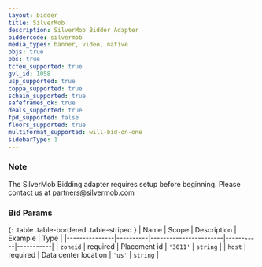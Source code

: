 ```yaml
---
layout: bidder
title: SilverMob
description: SilverMob Bidder Adapter
biddercode: silvermob
media_types: banner, video, native
pbjs: true
pbs: true
tcfeu_supported: true
gvl_id: 1058
usp_supported: true
coppa_supported: true
schain_supported: true
safeframes_ok: true
deals_supported: true
fpd_supported: false
floors_supported: true
multiformat_supported: will-bid-on-one
sidebarType: 1
---
```


### Note

The SilverMob Bidding adapter requires setup before beginning. Please contact us at <partners@silvermob.com>

### Bid Params

{: .table .table-bordered .table-striped }
| Name          | Scope    | Description           | Example   | Type      |
|---------------|----------|-----------------------|-----------|-----------|
| `zoneid`      | required | Placement id         | `'3011'`    | `string` |
| `host`      | required | Data center location         | `'us'`    | `string` |
